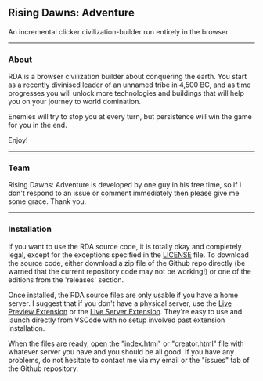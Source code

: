 ## Rising Dawns: Adventure
An incremental clicker civilization-builder run entirely in the browser.

---

### About
RDA is a browser civilization builder about conquering the earth. You start as a recently divinised leader of an unnamed tribe in 4,500 BC, and as time progresses you will unlock more technologies and buildings that will help you on your journey to world domination.
>
Enemies will try to stop you at every turn, but persistence will win the game for you in the end.
>
Enjoy!

---

### Team
Rising Dawns: Adventure is developed by one guy in his free time, so if I don't respond to an issue or comment immediately then please give me some grace. Thank you.

---

### Installation
If you want to use the RDA source code, it is totally okay and completely legal, except for the exceptions specified in the [LICENSE](LICENSE.md) file. To download the source code, either download a zip file of the Github repo directly (be warned that the current repository code may not be working!) or one of the editions from the 'releases' section.
>
Once installed, the RDA source files are only usable if you have a home server. I suggest that if you don't have a physical server, use the [Live Preview Extension](https://marketplace.visualstudio.com/items?itemName=ms-vscode.live-server) or the [Live Server Extension](https://marketplace.visualstudio.com/items?itemName=ritwickdey.LiveServer). They're easy to use and launch directly from VSCode with no setup involved past extension installation.
>
When the files are ready, open the "index.html" or "creator.html" file with whatever server you have and you should be all good. If you have any problems, do not hesitate to contact me via my email or the "issues" tab of the Github repository.